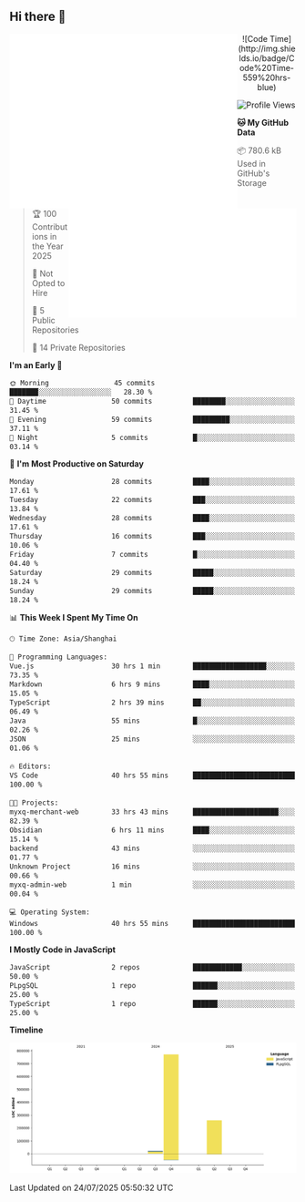 ## Hi there 👋

<!--
**Aspirai/aspirai** is a ✨ _special_ ✨ repository because its `README.md` (this file) appears on your GitHub profile.

Here are some ideas to get you started:

- 🔭 I’m currently working on ...
- 🌱 I’m currently learning ...
- 👯 I’m looking to collaborate on ...
- 🤔 I’m looking for help with ...
- 💬 Ask me about ...
- 📫 How to reach me: ...
- 😄 Pronouns: ...
- ⚡ Fun fact: ...

<picture>
  <img src="/github-metrics.svg" alt="Metrics">
</picture>
<img src="/github-metrics.svg" alt="Metrics" width="100%">
![Metrics](/github-metrics.svg)
-->

<p>
  <img align="left" src="/github-metrics.svg" alt="Metrics" width="400">
  <img align="right" src="/metrics.plugin.wakatime.svg" alt="wakatime" width="400">
</p>

<p align="center">
  <!--START_SECTION:waka-->
![Code Time](http://img.shields.io/badge/Code%20Time-559%20hrs-blue)

![Profile Views](http://img.shields.io/badge/Profile%20Views-1-blue)

**🐱 My GitHub Data** 

> 📦 780.6 kB Used in GitHub's Storage 
 > 
> 🏆 100 Contributions in the Year 2025
 > 
> 🚫 Not Opted to Hire
 > 
> 📜 5 Public Repositories 
 > 
> 🔑 14 Private Repositories 
 > 
**I'm an Early 🐤** 

```text
🌞 Morning                45 commits          ███████░░░░░░░░░░░░░░░░░░   28.30 % 
🌆 Daytime                50 commits          ████████░░░░░░░░░░░░░░░░░   31.45 % 
🌃 Evening                59 commits          █████████░░░░░░░░░░░░░░░░   37.11 % 
🌙 Night                  5 commits           █░░░░░░░░░░░░░░░░░░░░░░░░   03.14 % 
```
📅 **I'm Most Productive on Saturday** 

```text
Monday                   28 commits          ████░░░░░░░░░░░░░░░░░░░░░   17.61 % 
Tuesday                  22 commits          ███░░░░░░░░░░░░░░░░░░░░░░   13.84 % 
Wednesday                28 commits          ████░░░░░░░░░░░░░░░░░░░░░   17.61 % 
Thursday                 16 commits          ███░░░░░░░░░░░░░░░░░░░░░░   10.06 % 
Friday                   7 commits           █░░░░░░░░░░░░░░░░░░░░░░░░   04.40 % 
Saturday                 29 commits          █████░░░░░░░░░░░░░░░░░░░░   18.24 % 
Sunday                   29 commits          █████░░░░░░░░░░░░░░░░░░░░   18.24 % 
```


📊 **This Week I Spent My Time On** 

```text
🕑︎ Time Zone: Asia/Shanghai

💬 Programming Languages: 
Vue.js                   30 hrs 1 min        ██████████████████░░░░░░░   73.35 % 
Markdown                 6 hrs 9 mins        ████░░░░░░░░░░░░░░░░░░░░░   15.05 % 
TypeScript               2 hrs 39 mins       ██░░░░░░░░░░░░░░░░░░░░░░░   06.49 % 
Java                     55 mins             █░░░░░░░░░░░░░░░░░░░░░░░░   02.26 % 
JSON                     25 mins             ░░░░░░░░░░░░░░░░░░░░░░░░░   01.06 % 

🔥 Editors: 
VS Code                  40 hrs 55 mins      █████████████████████████   100.00 % 

🐱‍💻 Projects: 
myxq-merchant-web        33 hrs 43 mins      █████████████████████░░░░   82.39 % 
Obsidian                 6 hrs 11 mins       ████░░░░░░░░░░░░░░░░░░░░░   15.14 % 
backend                  43 mins             ░░░░░░░░░░░░░░░░░░░░░░░░░   01.77 % 
Unknown Project          16 mins             ░░░░░░░░░░░░░░░░░░░░░░░░░   00.66 % 
myxq-admin-web           1 min               ░░░░░░░░░░░░░░░░░░░░░░░░░   00.04 % 

💻 Operating System: 
Windows                  40 hrs 55 mins      █████████████████████████   100.00 % 
```

**I Mostly Code in JavaScript** 

```text
JavaScript               2 repos             ████████████░░░░░░░░░░░░░   50.00 % 
PLpgSQL                  1 repo              ██████░░░░░░░░░░░░░░░░░░░   25.00 % 
TypeScript               1 repo              ██████░░░░░░░░░░░░░░░░░░░   25.00 % 
```



**Timeline**

![Lines of Code chart](https://raw.githubusercontent.com/Aspirai/Aspirai/master/assets/bar_graph.png)


 Last Updated on 24/07/2025 05:50:32 UTC
<!--END_SECTION:waka-->
</p>
